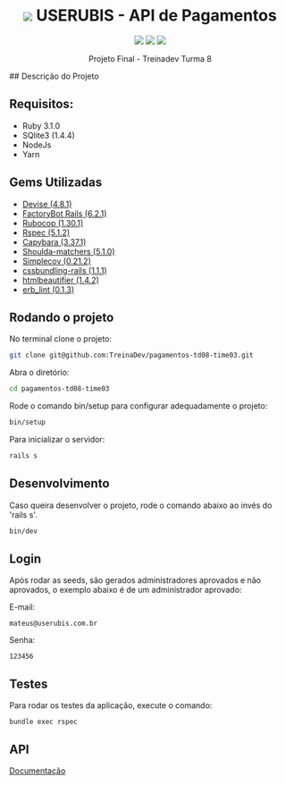 <h1 align="center"> 
	<img src="https://imgur.com/AaVNOIP.png"> USERUBIS - API de Pagamentos
</h1>
<p align="center">
<img src="https://img.shields.io/static/v1?label=Ruby&message=3.1.0&color=red&style=for-the-badge&logo=ruby" />
<img src="https://img.shields.io/static/v1?label=Ruby On Rails &message=7.0.3&color=red&style=for-the-badge&logo=ruby"/>
<img src="https://img.shields.io/static/v1?label=PROGRESSO&message=EM%20DESENVOLVIMENTO&color=RED&style=for-the-badge" />
</p>
<p align="center"> 
	 Projeto Final - Treinadev Turma 8
</p>
## Descrição do Projeto

## Requisitos:
* Ruby 3.1.0
* SQlite3 (1.4.4)
* NodeJs
* Yarn

## Gems Utilizadas
-   [Devise (4.8.1)](https://github.com/heartcombo/devise)
-   [FactoryBot Rails (6.2.1) ](https://github.com/thoughtbot/factory_bot_rails)
-   [Rubocop (1.30.1)](https://github.com/rubocop/rubocop)
-   [Rspec (5.1.2)](https://github.com/rspec/rspec-rails)
-   [Capybara (3.37.1)](https://github.com/teamcapybara/capybara)
-   [Shoulda-matchers (5.1.0)](https://github.com/thoughtbot/shoulda-matchers)
-   [Simplecov (0.21.2)](https://github.com/simplecov-ruby/simplecov)
-   [cssbundling-rails (1.1.1)](https://github.com/rails/cssbundling-rails)
-   [htmlbeautifier (1.4.2)](https://github.com/threedaymonk/htmlbeautifier)
-   [erb_lint (0.1.3)](https://github.com/Shopify/erb-lint)

## Rodando o projeto

No terminal clone o projeto:

```bash
git clone git@github.com:TreinaDev/pagamentos-td08-time03.git
```

Abra o diretório:

```bash
cd pagamentos-td08-time03
```

Rode o comando bin/setup para configurar adequadamente o projeto:

```bash
bin/setup
```

Para inicializar o servidor:

```bash
rails s
```

## Desenvolvimento
Caso queira desenvolver o projeto, rode o comando abaixo ao invés do 'rails s'.

```bash
bin/dev
```

## Login
Após rodar as seeds, são gerados administradores aprovados e não aprovados, o exemplo abaixo é de um administrador aprovado:

E-mail:

```
mateus@userubis.com.br
```

Senha:

```
123456
```

## Testes
Para rodar os testes da aplicação, execute o comando:

```
bundle exec rspec 
```

## API
[Documentação](https://github.com/TreinaDev/pagamentos-td08-time03/blob/main/api.md)

